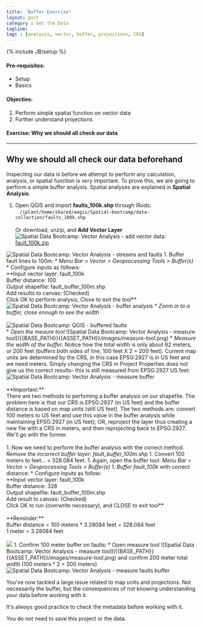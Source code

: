 ```yaml
---
title: "Buffer Exercise"
layout: post
category : Get the Data
tagline: 
tags : [analysis, vector, buffer, projections, CRS]
---
```


{% include JB/setup %}

#### Pre-requisites:

- Setup
- Basics

#### Objecties: 

1. Perform simple spatial function on vector data
2. Further understand projections

#### Exercise: Why we should all check our data

<!--

#### Data:

iRods access: <br>&nbsp;&nbsp;&nbsp;``/iplant/home/shared/aegis/Spatial-bootcamp/data-collection/buffer-exercise``

1. [Washington state faults - (wa_fault_100k.shp)](http://de.iplantcollaborative.org/dl/d/434DE989-91F4-4A29-BA17-7B08ADF2BFA2/wa_fault_100k.zip) 
-->

----

## Why we should all check our data beforehand

Inspecting our data is before we attempt to perform any calculation, analysis, or spatial function is <em>very</em> important. To prove this, we are going to perform a simple buffer analysis. Spatial analyses are explained in <strong>Spatial Analysis</strong>.


 1. Open QGIS and import **faults_100k.shp** through iRods:<br>&nbsp;&nbsp;&nbsp;``/iplant/home/shared/aegis/Spatial-bootcamp/data-collection/faults_100k.shp``<br><br>Or download, unzip, and **Add Vector Layer** ![Spatial Data Bootcamp: Vector Analysis - add vector data]({{BASE_PATH}}{{ASSET_PATH}}/images/add-vector.png):<br>[fault_100k.zip](http://de.iplantcollaborative.org/dl/d/89266810-F642-4538-98DA-C721CB172F1F/fault_100k.zip)<br>
  <img data-featherlight="{{BASE_PATH}}{{ASSET_PATH}}/images/buffer-1.png" src="{{BASE_PATH}}{{ASSET_PATH}}/images/buffer-1.png" alt="Spatial Data Bootcamp: Vector Analysis - streams and faults"/>
 1. Buffer fault lines to 100m:
   * <em>Menu Bar > Vector > Geoprocessing Tools > Buffer(s)</em>
   * Configure inputs as follows:<br>**Input vector layer: fault_100k<br>Buffer distance: 100<br>Output shapefile: fault_buffer_100m.shp<br>Add results to canvas: (Checked)<br>Click OK to perform analysis, Close to exit the tool**<br>
 <img data-featherlight="{{BASE_PATH}}{{ASSET_PATH}}/images/buffer-2.png" src="{{BASE_PATH}}{{ASSET_PATH}}/images/buffer-2.png" alt="Spatial Data Bootcamp: Vector Analysis - buffer analysis"/>
   * <em>Zoom in to a buffer, close enough to see the width</em><br><br><img data-featherlight="{{BASE_PATH}}{{ASSET_PATH}}/images/buffer-3.png" src="{{BASE_PATH}}{{ASSET_PATH}}/images/buffer-3.png" alt="Spatial Data Bootcamp: QGIS - buffered faults"/><br>
   * <em>Open the meaure tool</em> ![Spatial Data Bootcamp: Vector Analysis - measure tool]({{BASE_PATH}}{{ASSET_PATH}}/images/measure-tool.png)
   * <em>Measure the width of the buffer.</em> Notice how the total width is only about 62 meters, or 200 feet (buffers both sides of line; 100 feet X 2 = 200 feet). Current map units are determined by the CRS, in this case EPSG:2927 is in US feet and we need meters. Simply changing the CRS in Project Properties does not give us the correct results- this is still measured from EPSG:2927 US feet.<br>
   <img data-featherlight="{{BASE_PATH}}{{ASSET_PATH}}/images/buffer-4.png" src="{{BASE_PATH}}{{ASSET_PATH}}/images/buffer-4.png" alt="Spatial Data Bootcamp: Vector Analysis - measure buffer"/><br><br>**Important:**<br>There are two methods to perfoming a buffer analysis on our shapefile. The problem here is that our CRS is EPSG:2927 (in US feet) and the buffer distance is based on map units (still US feet). The two methods are: convert 100 meters to US feet and use this value in the buffer analysis while maintaining EPSG:2927 (in US feet); OR, reproject the layer thus creating a new file with a CRS in meters, and then reprojecting back to EPSG:2927. We'll go with the former.<br><br>
 1. Now we need to perform the buffer analysis with the correct method. <em>Remove the incorrect buffer layer: fault_buffer_100m.shp</em>
 1. Convert 100 meters to feet... = 328.084 feet.
 1. Again, open the buffer tool: <em>Menu Bar > Vector > Geoprocessing Tools > Buffer(s)</em>
 1. <em>Buffer fault_100k</em> with correct distance:
   * Configure inputs as follow:<br>**Input vector layer: fault_100k<br>Buffer distance: 328<br>Output shapefile: fault_buffer_100m.shp<br>Add result to canvas: (Checked)<br>Click OK to run (overwrite necessary), and CLOSE to exit tool**<br><br>**Reminder:**<br>Buffer distance = 100 meters * 3.28084 feet = 328.084 feet<br> 1 meter = 3.28084 feet<br><br>
   <img data-featherlight="{{BASE_PATH}}{{ASSET_PATH}}/images/buffer-5.png" src="{{BASE_PATH}}{{ASSET_PATH}}/images/buffer-5.png"  atl="Spatial Data Bootcamp: Vector Analysis - buffer vector"/>
 1. Confirm 100 meter buffer on faults:
   * Open measure tool ![Spatial Data Bootcamp: Vector Analysis - measure tool]({{BASE_PATH}}{{ASSET_PATH}}/images/measure-tool.png) and confirm 200 meter total width (100 meters * 2 = 200 meters)<br>
   <img data-featherlight="{{BASE_PATH}}{{ASSET_PATH}}/images/buffer-6.png" src="{{BASE_PATH}}{{ASSET_PATH}}/images/buffer-6.png" alt="Spatial Data Bootcamp: Vector Analysis - measure faults buffer"/>
   
You've now tackled a large issue related to map units and projections. Not necessarily the buffer, but the consequences of not knowing understanding your data before working with it.

It's always good practice to check the metadata before working with it.

You do not need to save this project or the data.

<!--
----



References: 

[^1]: [http://qgis.org](http://www.qgis.org)

[^2]: [http://docs.qgis.org/2.6/en/docs/index.html](http://docs.qgis.org/2.6/en/docs/index.html)

[^3]: [http://www.gdal.org/gdal_rasterize.html](http://www.gdal.org/gdal_rasterize.html)
-->
